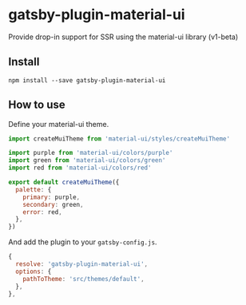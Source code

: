 # gatsby-plugin-material-ui

Provide drop-in support for SSR using the material-ui library (v1-beta)

## Install

`npm install --save gatsby-plugin-material-ui`

## How to use
Define your material-ui theme.

```javascript
import createMuiTheme from 'material-ui/styles/createMuiTheme'

import purple from 'material-ui/colors/purple'
import green from 'material-ui/colors/green'
import red from 'material-ui/colors/red'

export default createMuiTheme({
  palette: {
    primary: purple,
    secondary: green,
    error: red,
  },
})

```

And add the plugin to your `gatsby-config.js`.

```javascript
{
  resolve: 'gatsby-plugin-material-ui',
  options: {
    pathToTheme: 'src/themes/default',
  },
},
```
